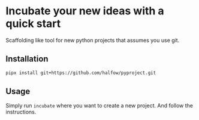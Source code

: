 # Incubate your new ideas with a quick start

Scaffolding like tool for new python projects that assumes you use git.

## Installation

```bash
pipx install git+https://github.com/halfow/pyproject.git
```

## Usage

Simply run `incubate` where you want to create a new project. And follow the instructions.
